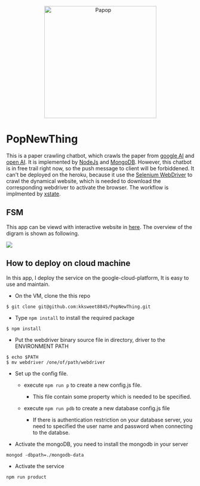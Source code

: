
<p align="center">
<img src="https://i.imgur.com/IKFY3BB.png" alt="Papop", width="300"/>
</p>

# PopNewThing

This is a paper crawling chatbot, which crawls the paper from [google AI](https://ai.google/research/pubs/) and [open AI](https://openai.com/progress/#releases). It is implemented by [NodeJs](https://nodejs.org/en/) and [MongoDB](https://www.mongodb.com/). However, this chatbot is in free trail right now, so the push message to client will be forbiddened. It can't be deployed on the heroku, because it use the [Selenium WebDriver](https://selenium.dev/) to crawl the dynamical website, which is needed to download the corresponding webdriver to activate the browser. The workflow is implmented by [xstate](https://github.com/davidkpiano/xstate).

## FSM
This app can be viewd with interactive website in [here](https://xstate.js.org/viz/?gist=663aafc4a01ae0ef3df8d67f71dd69a5). The overview of the digram is shown as following.

<img src=https://i.imgur.com/CQvm3Wh.png>


## How to deploy on cloud machine
  In this app, I deploy the service on the google-cloud-platform, It is easy to use and maintain.

- On the VM, clone the this repo
```
$ git clone git@github.com:kksweet8845/PopNewThing.git
```
- Type `npm install` to install the required package
```
$ npm install
```
- Put the webdriver binary source file in directory, driver to the ENVIRONMENT PATH
```
$ echo $PATH
$ mv webdriver /one/of/path/webdriver
```
- Set up the config file. 
  - execute `npm run p` to create a new config.js file. 
    - This file contain some property which is needed to be specified.

  - execute `npm run pdb` to create a new database config.js file
    - If there is authentication restriction on your database server, you need to specified the user name and password when connecting to the databse.

- Activate the mongoDB, you need to install the mongodb in your server
```
mongod -dbpath=./mongodb-data
```

- Activate the service
```
npm run product
```
